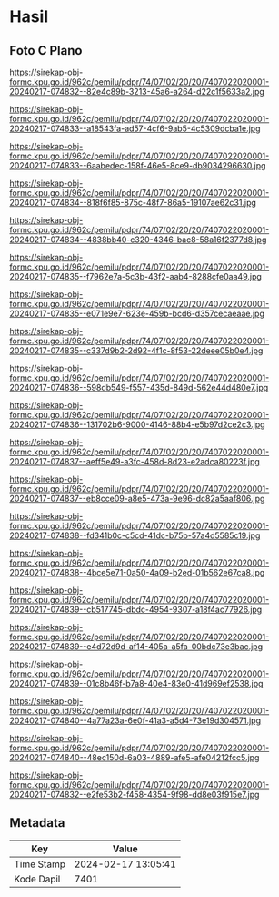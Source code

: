 # Hasil

## Foto C Plano

https://sirekap-obj-formc.kpu.go.id/962c/pemilu/pdpr/74/07/02/20/20/7407022020001-20240217-074832--82e4c89b-3213-45a6-a264-d22c1f5633a2.jpg

https://sirekap-obj-formc.kpu.go.id/962c/pemilu/pdpr/74/07/02/20/20/7407022020001-20240217-074833--a18543fa-ad57-4cf6-9ab5-4c5309dcba1e.jpg

https://sirekap-obj-formc.kpu.go.id/962c/pemilu/pdpr/74/07/02/20/20/7407022020001-20240217-074833--6aabedec-158f-46e5-8ce9-db9034296630.jpg

https://sirekap-obj-formc.kpu.go.id/962c/pemilu/pdpr/74/07/02/20/20/7407022020001-20240217-074834--818f6f85-875c-48f7-86a5-19107ae62c31.jpg

https://sirekap-obj-formc.kpu.go.id/962c/pemilu/pdpr/74/07/02/20/20/7407022020001-20240217-074834--4838bb40-c320-4346-bac8-58a16f2377d8.jpg

https://sirekap-obj-formc.kpu.go.id/962c/pemilu/pdpr/74/07/02/20/20/7407022020001-20240217-074835--f7962e7a-5c3b-43f2-aab4-8288cfe0aa49.jpg

https://sirekap-obj-formc.kpu.go.id/962c/pemilu/pdpr/74/07/02/20/20/7407022020001-20240217-074835--e071e9e7-623e-459b-bcd6-d357cecaeaae.jpg

https://sirekap-obj-formc.kpu.go.id/962c/pemilu/pdpr/74/07/02/20/20/7407022020001-20240217-074835--c337d9b2-2d92-4f1c-8f53-22deee05b0e4.jpg

https://sirekap-obj-formc.kpu.go.id/962c/pemilu/pdpr/74/07/02/20/20/7407022020001-20240217-074836--598db549-f557-435d-849d-562e44d480e7.jpg

https://sirekap-obj-formc.kpu.go.id/962c/pemilu/pdpr/74/07/02/20/20/7407022020001-20240217-074836--131702b6-9000-4146-88b4-e5b97d2ce2c3.jpg

https://sirekap-obj-formc.kpu.go.id/962c/pemilu/pdpr/74/07/02/20/20/7407022020001-20240217-074837--aeff5e49-a3fc-458d-8d23-e2adca80223f.jpg

https://sirekap-obj-formc.kpu.go.id/962c/pemilu/pdpr/74/07/02/20/20/7407022020001-20240217-074837--eb8cce09-a8e5-473a-9e96-dc82a5aaf806.jpg

https://sirekap-obj-formc.kpu.go.id/962c/pemilu/pdpr/74/07/02/20/20/7407022020001-20240217-074838--fd341b0c-c5cd-41dc-b75b-57a4d5585c19.jpg

https://sirekap-obj-formc.kpu.go.id/962c/pemilu/pdpr/74/07/02/20/20/7407022020001-20240217-074838--4bce5e71-0a50-4a09-b2ed-01b562e67ca8.jpg

https://sirekap-obj-formc.kpu.go.id/962c/pemilu/pdpr/74/07/02/20/20/7407022020001-20240217-074839--cb517745-dbdc-4954-9307-a18f4ac77926.jpg

https://sirekap-obj-formc.kpu.go.id/962c/pemilu/pdpr/74/07/02/20/20/7407022020001-20240217-074839--e4d72d9d-af14-405a-a5fa-00bdc73e3bac.jpg

https://sirekap-obj-formc.kpu.go.id/962c/pemilu/pdpr/74/07/02/20/20/7407022020001-20240217-074839--01c8b46f-b7a8-40e4-83e0-41d969ef2538.jpg

https://sirekap-obj-formc.kpu.go.id/962c/pemilu/pdpr/74/07/02/20/20/7407022020001-20240217-074840--4a77a23a-6e0f-41a3-a5d4-73e19d304571.jpg

https://sirekap-obj-formc.kpu.go.id/962c/pemilu/pdpr/74/07/02/20/20/7407022020001-20240217-074840--48ec150d-6a03-4889-afe5-afe04212fcc5.jpg

https://sirekap-obj-formc.kpu.go.id/962c/pemilu/pdpr/74/07/02/20/20/7407022020001-20240217-074832--e2fe53b2-f458-4354-9f98-dd8e03f915e7.jpg


## Metadata

| Key        | Value               |
| ---------- | ------------------- |
| Time Stamp | 2024-02-17 13:05:41 |
| Kode Dapil | 7401                |



